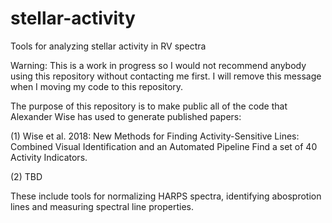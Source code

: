 # stellar-activity
Tools for analyzing stellar activity in RV spectra

Warning: This is a work in progress so I would not recommend anybody using this repository without contacting me first. I will remove this message when I moving my code to this repository.

The purpose of this repository is to make public all of the code that Alexander Wise has used to generate published papers:

(1) Wise et al. 2018: New Methods for Finding Activity-Sensitive Lines: Combined Visual Identification and an Automated Pipeline Find a set of 40 Activity Indicators.

(2) TBD

These include tools for normalizing HARPS spectra, identifying abosprotion lines and measuring spectral line properties.

